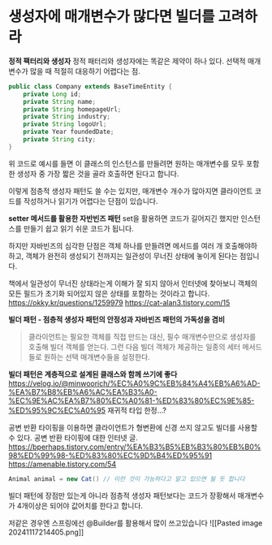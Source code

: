 # 생성자에 매개변수가 많다면 빌더를 고려하라

**정적 팩터리와 생성자**
정적 패터리와 생성자에는 똑같은 제약이 하나 있다. 선택적 매개변수가 많을 때 적절히 대응하기 어렵다는 점.

```java
public class Company extends BaseTimeEntity {  
    private Long id;  
    private String name;  
    private String homepageUrl; 
    private String industry;  
    private String logoUrl;  
    private Year foundedDate;  
    private String city;  
}
```

위 코드로 예시를 들면
이 클래스의 인스턴스를 만들려면 원하는 매개변수를 모두 포함한 생성자 중 가장 짧은 것을 골라 호출하면 된다고 합니다.

이렇게 점층적 생성자 패턴도 쓸 수는 있지만, 매개변수 개수가 많아지면 클라이언트 코드를 작성하거나 읽기가 어렵다는 단점이 있습니다.

**setter 메서드를 활용한 자반빈즈 패턴**
set을 활용하면 코드가 길어지긴 했지만 인스턴스를 만들기 쉽고 읽기 쉬운 코드가 됩니다.

하지만 자바빈즈의 심각한 단점은 객체 하나를 만들려면 메서드를 여러 개 호출해야하 하고, 객체가 완전히 생성되기 전까지는 일관성이 무너진 상태에 놓이게 된다는 점입니다. 

책에서 일관성이 무너진 상태라는게 이해가 잘 되지 않아서 인터넷에 찾아보니 객체의 모든 필드가 초기화 되어있지 않은 상태를 포함하는 것이라고 합니다.
https://okky.kr/questions/1259979
https://cat-alan3.tistory.com/15

**빌더 패턴 - 점층적 생성자 패턴의 안정성과 자바빈즈 패턴의 가독성을 겸비**
>클라이언트는 필요한 객체를 직접 만드는 대신, 필수 매개변수만으로 생성자를 호출해 빌더 객체를 얻는다.
>그런 다음 빌더 객체가 제공하는 일종의 세터 메서드들로 원하는 선택 매개변수들을 설정한다.

**빌더 패턴은 계층적으로 설계된 클래스와 함께 쓰기에 좋다**
https://velog.io/@minwoorich/%EC%A0%9C%EB%84%A4%EB%A6%AD-%EA%B7%B8%EB%A6%AC%EA%B3%A0-%EC%9E%AC%EA%B7%80%EC%A0%81-%ED%83%80%EC%9E%85-%ED%95%9C%EC%A0%95
재귀적 타입 한정...?

공변 반환 타이핑을 이용하면 클라이언트가 형변환에 신경 쓰지 않고도 빌더를 사용할 수 있다.
공변 반환 타이핑에 대한 인터넷 글.
https://bperhaps.tistory.com/entry/%EA%B3%B5%EB%B3%80%EB%B0%98%ED%99%98-%ED%83%80%EC%9D%B4%ED%95%91
https://amenable.tistory.com/54
```java
Animal animal = new Cat() // 이런 것이 가능하다고 알고 있으면 될 듯 합니다
```

빌더 패턴에 장점만 있는게 아니라 점층적 생성자 패턴보다는 코드가 장황해서 매개변수가 4개이상은 되어야 값어치를 한다고 합니다.

저같은 경우엔 스프링에선 @Builder를 활용해서 많이 쓰고있습니다
![[Pasted image 20241117214405.png]]
